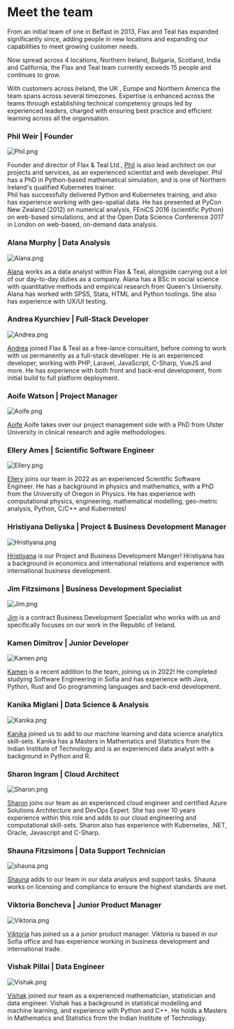 # Meet the team

From an initial team of one in Belfast in 2013, Flax and Teal has expanded significantly since, adding people in new locations and expanding our capabilities to meet growing customer needs. 

Now spread across 4 locations, Northern Ireland, Bulgaria, Scotland, India and California, the Flax and Teal team currently exceeds 15 people and continues to grow. 

With customers across Ireland, the UK , Europe and Northern America the team spans across several timezones.  Expertise is enhanced across the teams through establishing technical competency groups led by experienced leaders, charged with ensuring best practice and efficient learning across all the organisation.


### Phil Weir | Founder  
![Phil.png](/images/Phil.png)</br>

Founder and director of Flax &amp; Teal Ltd., [Phil](https://www.linkedin.com/in/phil-weir-033b5a62/) is also lead architect on our projects and services, as an experienced scientist and web developer. Phil has a PhD in Python-based mathematical simulation, and is one of Northern Ireland's qualified Kubernetes trainer.<br>
Phil has successfully delivered Python and Kubernetes training, and also has experience working with geo-spatial data.
He has presented at PyCon New Zealand (2012) on numerical analysis, FEniCS 2016 (scientific Python) on web-based simulations, and at the Open Data Science Conference 2017 in London on web-based, on-demand data analysis.


### Alana Murphy | Data Analysis 
![Alana.png](/images/Alana.png)</br>

[Alana](https://www.linkedin.com/in/alana-murphy-4ab8891aa/) works as a data analyst within Flax &amp; Teal, alongside carrying out a lot of our day-to-day duties as a company. Alana has a BSc in social science with quantitative methods and empirical research from Queen's University. Alana has worked with SPSS, Stata, HTML and Python toolings. She also has experience with UX/UI testing. 

### Andrea Kyurchiev | Full-Stack Developer  
![Andrea.png](/images/Andrea.png)</br>

[Andrea](https://www.linkedin.com/in/andrea-kyurchiev-b2250a15b/) joined Flax &amp; Teal as a free-lance consultant, before coming to work with us permanently as a full-stack developer. He is an experienced developer, working with PHP, Laravel, JavaScript, C-Sharp, VueJS and more. He has experience with both front and back-end development, from initial build to full platform deployment.

### Aoife Watson | Project Manager 
![Aoife.png](/images/Aoife.png)</br>

[Aoife](https://www.linkedin.com/in/aoife-watson/) Aoife takes over our project management side with a PhD from Ulster University in clinical research and agile methodologies. 


### Ellery Ames | Scientific Software Engineer 
![Ellery.png](/images/Ellery.png)</br>


[Ellery](https://www.linkedin.com/in/ellery-ames-b6b3a975/) joins our team in 2022 as an experienced Scientific Software Engineer. He has a background in physics and mathematics, with a PhD from the University of Oregon in Physics. He has experience with computational physics, engineering, mathematical modelling, geo-metric analysis, Python, C/C++ and Kubernetes! 

### Hristiyana Deliyska | Project & Business Development Manager 
![Hristiyana.png](/images/Hristiyana.png)</br> 

[Hristiyana](https://www.linkedin.com/in/hristiyana-deliyska-5aba5119a/) is our Project and Business Development Manger! Hristiyana has a background in economics and international relations and experience with international business development. 

### Jim Fitzsimons | Business Development Specialist 
![Jim.png](/images/Jim.png)</br>

[Jim](linkedin.com/in/jimmfitzsimons/) is a contract Business Development Specialist who works with us and specifically focuses on our work in the Republic of Ireland. 

### Kamen Dimitrov | Junior Developer 
![Kamen.png](/images/Kamen.png)</br>

[Kamen](https://www.linkedin.com/in/kamen-dimitrov-a26a2492/) is a recent addition to the team, joining us in 2022! He completed studying Software Engineering in Sofia and has experience with Java, Python, Rust and Go programming languages and back-end development. 

### Kanika Miglani | Data Science & Analysis 
![Kanika.png](/images/Kanika.png)</br>

[Kanika](https://www.linkedin.com/in/kanika-miglani-538a06137/) joined us to add to our machine learning and data science analytics skill-sets. Kanika has a Masters in Mathematics and Statistics from the Indian Institute of Technology and is an experienced data analyst with a background in Python and R.

### Sharon Ingram | Cloud Architect 
![Sharon.png](/images/Sharon.png) </br>

[Sharon](https://www.linkedin.com/in/sharoningram/) joins our team as an experienced cloud engineer and certified Azure Solutions Architecture and DevOps Expert. She has over 10 years experience within this role and adds to our cloud engineering and computational skill-sets. Sharon also has experience with Kubernetes, .NET, Oracle, Javascript and C-Sharp. 

### Shauna Fitzsimons | Data Support Technician 
![shauna.png](/images/shauna.png)</br>

[Shauna](https://www.linkedin.com/in/shauna-f-030798aa/) adds to our team in our data analysis and support tasks. Shauna works on licensing and compliance to ensure the highest standards are met.

### Viktoria Boncheva | Junior Product Manager  
![Viktoria.png](/images/Viktoria.png)</br>


[Viktoria](https://www.linkedin.com/in/viktoria-boncheva-725498168/) has joined us a a junior product manager. Viktoria is based in our Sofia office and has experience working in business development and international trade. 
 

### Vishak Pillai | Data Engineer 
![Vishak.png](/images/Vishak.png)</br>

[Vishak](https://www.linkedin.com/in/vishakhp/) joined our team as a experienced mathematician, statistician and data engineer. Vishak has a background in statistical modelling and machine learning, and experience with Python and C++. He holds a Masters in Mathematics and Statistics from the Indian Institute of Technology.
